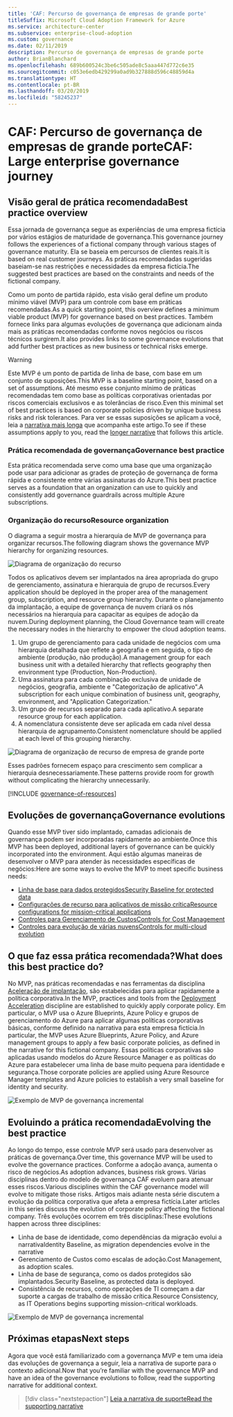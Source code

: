 ```yaml
---
title: 'CAF: Percurso de governança de empresas de grande porte'
titleSuffix: Microsoft Cloud Adoption Framework for Azure
ms.service: architecture-center
ms.subservice: enterprise-cloud-adoption
ms.custom: governance
ms.date: 02/11/2019
description: Percurso de governança de empresas de grande porte
author: BrianBlanchard
ms.openlocfilehash: 689b600524c3be6c505ade8c5aaa447d772c6e35
ms.sourcegitcommit: c053e6edb429299a0ad9b327888d596c48859d4a
ms.translationtype: HT
ms.contentlocale: pt-BR
ms.lasthandoff: 03/20/2019
ms.locfileid: "58245237"
---
```

# <a name="caf-large-enterprise-governance-journey"></a><span data-ttu-id="51133-103">CAF: Percurso de governança de empresas de grande porte</span><span class="sxs-lookup"><span data-stu-id="51133-103">CAF: Large enterprise governance journey</span></span>

## <a name="best-practice-overview"></a><span data-ttu-id="51133-104">Visão geral de prática recomendada</span><span class="sxs-lookup"><span data-stu-id="51133-104">Best practice overview</span></span>

<span data-ttu-id="51133-105">Essa jornada de governança segue as experiências de uma empresa fictícia por vários estágios de maturidade de governança.</span><span class="sxs-lookup"><span data-stu-id="51133-105">This governance journey follows the experiences of a fictional company through various stages of governance maturity.</span></span> <span data-ttu-id="51133-106">Ela se baseia em percursos de clientes reais.</span><span class="sxs-lookup"><span data-stu-id="51133-106">It is based on real customer journeys.</span></span> <span data-ttu-id="51133-107">As práticas recomendadas sugeridas baseiam-se nas restrições e necessidades da empresa fictícia.</span><span class="sxs-lookup"><span data-stu-id="51133-107">The suggested best practices are based on the constraints and needs of the fictional company.</span></span>

<span data-ttu-id="51133-108">Como um ponto de partida rápido, esta visão geral define um produto mínimo viável (MVP) para um controle com base em práticas recomendadas.</span><span class="sxs-lookup"><span data-stu-id="51133-108">As a quick starting point, this overview defines a minimum viable product (MVP) for governance based on best practices.</span></span> <span data-ttu-id="51133-109">Também fornece links para algumas evoluções de governança que adicionam ainda mais as práticas recomendadas conforme novos negócios ou riscos técnicos surgirem.</span><span class="sxs-lookup"><span data-stu-id="51133-109">It also provides links to some governance evolutions that add further best practices as new business or technical risks emerge.</span></span>

> [!WARNING]
> <span data-ttu-id="51133-110">Este MVP é um ponto de partida de linha de base, com base em um conjunto de suposições.</span><span class="sxs-lookup"><span data-stu-id="51133-110">This MVP is a baseline starting point, based on a set of assumptions.</span></span> <span data-ttu-id="51133-111">Até mesmo esse conjunto mínimo de práticas recomendadas tem como base as políticas corporativas orientadas por riscos comerciais exclusivos e as tolerâncias de risco.</span><span class="sxs-lookup"><span data-stu-id="51133-111">Even this minimal set of best practices is based on corporate policies driven by unique business risks and risk tolerances.</span></span> <span data-ttu-id="51133-112">Para ver se essas suposições se aplicam a você, leia a [narrativa mais longa](./narrative.md) que acompanha este artigo.</span><span class="sxs-lookup"><span data-stu-id="51133-112">To see if these assumptions apply to you, read the [longer narrative](./narrative.md) that follows this article.</span></span>

### <a name="governance-best-practice"></a><span data-ttu-id="51133-113">Prática recomendada de governança</span><span class="sxs-lookup"><span data-stu-id="51133-113">Governance best practice</span></span>

<span data-ttu-id="51133-114">Esta prática recomendada serve como uma base que uma organização pode usar para adicionar as grades de proteção de governança de forma rápida e consistente entre várias assinaturas do Azure.</span><span class="sxs-lookup"><span data-stu-id="51133-114">This best practice serves as a foundation that an organization can use to quickly and consistently add governance guardrails across multiple Azure subscriptions.</span></span>

### <a name="resource-organization"></a><span data-ttu-id="51133-115">Organização do recurso</span><span class="sxs-lookup"><span data-stu-id="51133-115">Resource organization</span></span>

<span data-ttu-id="51133-116">O diagrama a seguir mostra a hierarquia de MVP de governança para organizar recursos.</span><span class="sxs-lookup"><span data-stu-id="51133-116">The following diagram shows the governance MVP hierarchy for organizing resources.</span></span>

![Diagrama de organização do recurso](../../../_images/governance/resource-organization.png)

<span data-ttu-id="51133-118">Todos os aplicativos devem ser implantados na área apropriada do grupo de gerenciamento, assinatura e hierarquia de grupo de recursos.</span><span class="sxs-lookup"><span data-stu-id="51133-118">Every application should be deployed in the proper area of the management group, subscription, and resource group hierarchy.</span></span> <span data-ttu-id="51133-119">Durante o planejamento da implantação, a equipe de governança de nuvem criará os nós necessários na hierarquia para capacitar as equipes de adoção da nuvem.</span><span class="sxs-lookup"><span data-stu-id="51133-119">During deployment planning, the Cloud Governance team will create the necessary nodes in the hierarchy to empower the cloud adoption teams.</span></span>

1. <span data-ttu-id="51133-120">Um grupo de gerenciamento para cada unidade de negócios com uma hierarquia detalhada que reflete a geografia e em seguida, o tipo de ambiente (produção, não produção).</span><span class="sxs-lookup"><span data-stu-id="51133-120">A management group for each business unit with a detailed hierarchy that reflects geography then environment type (Production, Non-Production).</span></span>
2. <span data-ttu-id="51133-121">Uma assinatura para cada combinação exclusiva de unidade de negócios, geografia, ambiente e "Categorização de aplicativo".</span><span class="sxs-lookup"><span data-stu-id="51133-121">A subscription for each unique combination of business unit, geography, environment, and "Application Categorization."</span></span>
3. <span data-ttu-id="51133-122">Um grupo de recursos separado para cada aplicativo.</span><span class="sxs-lookup"><span data-stu-id="51133-122">A separate resource group for each application.</span></span>
4. <span data-ttu-id="51133-123">A nomenclatura consistente deve ser aplicada em cada nível dessa hierarquia de agrupamento.</span><span class="sxs-lookup"><span data-stu-id="51133-123">Consistent nomenclature should be applied at each level of this grouping hierarchy.</span></span>

![Diagrama de organização de recurso de empresa de grande porte](../../../_images/governance/large-enterprise-resource-organization.png)

<span data-ttu-id="51133-125">Esses padrões fornecem espaço para crescimento sem complicar a hierarquia desnecessariamente.</span><span class="sxs-lookup"><span data-stu-id="51133-125">These patterns provide room for growth without complicating the hierarchy unnecessarily.</span></span>

[!INCLUDE [governance-of-resources](../../../../../includes/cloud-adoption/governance/governance-of-resources.md)]

## <a name="governance-evolutions"></a><span data-ttu-id="51133-126">Evoluções de governança</span><span class="sxs-lookup"><span data-stu-id="51133-126">Governance evolutions</span></span>

<span data-ttu-id="51133-127">Quando esse MVP tiver sido implantado, camadas adicionais de governança podem ser incorporadas rapidamente ao ambiente.</span><span class="sxs-lookup"><span data-stu-id="51133-127">Once this MVP has been deployed, additional layers of governance can be quickly incorporated into the environment.</span></span> <span data-ttu-id="51133-128">Aqui estão algumas maneiras de desenvolver o MVP para atender às necessidades específicas de negócios:</span><span class="sxs-lookup"><span data-stu-id="51133-128">Here are some ways to evolve the MVP to meet specific business needs:</span></span>

- [<span data-ttu-id="51133-129">Linha de base para dados protegidos</span><span class="sxs-lookup"><span data-stu-id="51133-129">Security Baseline for protected data</span></span>](./security-baseline-evolution.md)
- [<span data-ttu-id="51133-130">Configurações de recurso para aplicativos de missão crítica</span><span class="sxs-lookup"><span data-stu-id="51133-130">Resource configurations for mission-critical applications</span></span>](./resource-consistency-evolution.md)
- [<span data-ttu-id="51133-131">Controles para Gerenciamento de Custos</span><span class="sxs-lookup"><span data-stu-id="51133-131">Controls for Cost Management</span></span>](./cost-management-evolution.md)
- [<span data-ttu-id="51133-132">Controles para evolução de várias nuvens</span><span class="sxs-lookup"><span data-stu-id="51133-132">Controls for multi-cloud evolution</span></span>](./multi-cloud-evolution.md)

<!-- markdownlint-disable MD026 -->

## <a name="what-does-this-best-practice-do"></a><span data-ttu-id="51133-133">O que faz essa prática recomendada?</span><span class="sxs-lookup"><span data-stu-id="51133-133">What does this best practice do?</span></span>

<span data-ttu-id="51133-134">No MVP, nas práticas recomendadas e nas ferramentas da disciplina [Aceleração de implantação](../../deployment-acceleration/overview.md), são estabelecidas para aplicar rapidamente a política corporativa.</span><span class="sxs-lookup"><span data-stu-id="51133-134">In the MVP, practices and tools from the [Deployment Acceleration](../../deployment-acceleration/overview.md) discipline are established to quickly apply corporate policy.</span></span> <span data-ttu-id="51133-135">Em particular, o MVP usa o Azure Blueprints, Azure Policy e grupos de gerenciamento do Azure para aplicar algumas políticas corporativas básicas, conforme definido na narrativa para esta empresa fictícia.</span><span class="sxs-lookup"><span data-stu-id="51133-135">In particular, the MVP uses Azure Blueprints, Azure Policy, and Azure management groups to apply a few basic corporate policies, as defined in the narrative for this fictional company.</span></span> <span data-ttu-id="51133-136">Essas políticas corporativas são aplicadas usando modelos do Azure Resource Manager e as políticas do Azure para estabelecer uma linha de base muito pequena para identidade e segurança.</span><span class="sxs-lookup"><span data-stu-id="51133-136">Those corporate policies are applied using Azure Resource Manager templates and Azure policies to establish a very small baseline for identity and security.</span></span>

![Exemplo de MVP de governança incremental](../../../_images/governance/governance-mvp.png)

## <a name="evolving-the-best-practice"></a><span data-ttu-id="51133-138">Evoluindo a prática recomendada</span><span class="sxs-lookup"><span data-stu-id="51133-138">Evolving the best practice</span></span>

<span data-ttu-id="51133-139">Ao longo do tempo, esse controle MVP será usado para desenvolver as práticas de governança.</span><span class="sxs-lookup"><span data-stu-id="51133-139">Over time, this governance MVP will be used to evolve the governance practices.</span></span> <span data-ttu-id="51133-140">Conforme a adoção avança, aumenta o risco de negócios.</span><span class="sxs-lookup"><span data-stu-id="51133-140">As adoption advances, business risk grows.</span></span> <span data-ttu-id="51133-141">Várias disciplinas dentro do modelo de governança CAF evoluem para atenuar esses riscos.</span><span class="sxs-lookup"><span data-stu-id="51133-141">Various disciplines within the CAF governance model will evolve to mitigate those risks.</span></span> <span data-ttu-id="51133-142">Artigos mais adiante nesta série discutem a evolução da política corporativa que afeta a empresa fictícia.</span><span class="sxs-lookup"><span data-stu-id="51133-142">Later articles in this series discuss the evolution of corporate policy affecting the fictional company.</span></span> <span data-ttu-id="51133-143">Três evoluções ocorrem em três disciplinas:</span><span class="sxs-lookup"><span data-stu-id="51133-143">These evolutions happen across three disciplines:</span></span>

- <span data-ttu-id="51133-144">Linha de base de identidade, como dependências da migração evolui a narrativa</span><span class="sxs-lookup"><span data-stu-id="51133-144">Identity Baseline, as migration dependencies evolve in the narrative</span></span>
- <span data-ttu-id="51133-145">Gerenciamento de Custos como escalas de adoção.</span><span class="sxs-lookup"><span data-stu-id="51133-145">Cost Management, as adoption scales.</span></span>
- <span data-ttu-id="51133-146">Linha de base de segurança, como os dados protegidos são implantados.</span><span class="sxs-lookup"><span data-stu-id="51133-146">Security Baseline, as protected data is deployed.</span></span>
- <span data-ttu-id="51133-147">Consistência de recursos, como operações de TI começam a dar suporte a cargas de trabalho de missão crítica.</span><span class="sxs-lookup"><span data-stu-id="51133-147">Resource Consistency, as IT Operations begins supporting mission-critical workloads.</span></span>

![Exemplo de MVP de governança incremental](../../../_images/governance/governance-evolution-large.png)

## <a name="next-steps"></a><span data-ttu-id="51133-149">Próximas etapas</span><span class="sxs-lookup"><span data-stu-id="51133-149">Next steps</span></span>

<span data-ttu-id="51133-150">Agora que você está familiarizado com a governança MVP e tem uma ideia das evoluções de governança a seguir, leia a narrativa de suporte para o contexto adicional.</span><span class="sxs-lookup"><span data-stu-id="51133-150">Now that you’re familiar with the governance MVP and have an idea of the governance evolutions to follow, read the supporting narrative for additional context.</span></span>

> [!div class="nextstepaction"]
> [<span data-ttu-id="51133-151">Leia a narrativa de suporte</span><span class="sxs-lookup"><span data-stu-id="51133-151">Read the supporting narrative</span></span>](./narrative.md)
